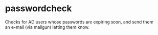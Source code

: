 # passwordcheck
Checks for AD users whose passwords are expiring soon, and send them an e-mail (via mailgun) letting them know.
